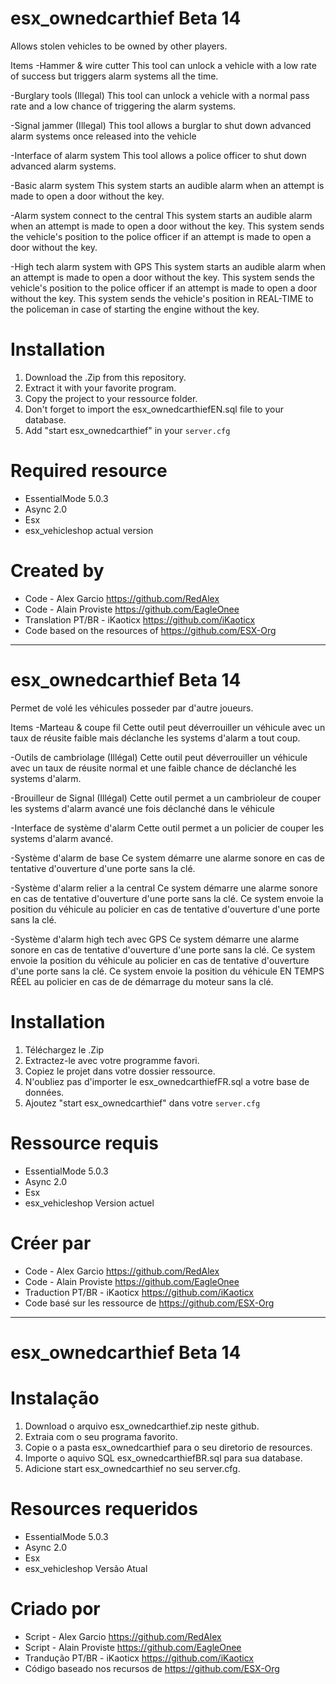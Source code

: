# esx_ownedcarthief Beta 14

Allows stolen vehicles to be owned by other players.

Items
-Hammer & wire cutter
This tool can unlock a vehicle with a low rate of success but triggers alarm systems all the time.

-Burglary tools (Illegal)
This tool can unlock a vehicle with a normal pass rate and a low chance of triggering the alarm systems.

-Signal jammer (Illegal)
This tool allows a burglar to shut down advanced alarm systems once released into the vehicle

-Interface of alarm system
This tool allows a police officer to shut down advanced alarm systems.

-Basic alarm system
This system starts an audible alarm when an attempt is made to open a door without the key.

-Alarm system connect to the central
This system starts an audible alarm when an attempt is made to open a door without the key.
This system sends the vehicle's position to the police officer if an attempt is made to open a door without the key.

-High tech alarm system with GPS
This system starts an audible alarm when an attempt is made to open a door without the key.
This system sends the vehicle's position to the police officer if an attempt is made to open a door without the key.
This system sends the vehicle's position in REAL-TIME to the policeman in case of starting the engine without the key.


# Installation
1. Download the .Zip from this repository.
2. Extract it with your favorite program.
3. Copy the project to your ressource folder.
4. Don't forget to import the esx_ownedcarthiefEN.sql file to your database.
5. Add "start esx_ownedcarthief" in your `server.cfg`


# Required resource
- EssentialMode 5.0.3
- Async 2.0
- Esx
- esx_vehicleshop actual version

# Created by
- Code - Alex Garcio     https://github.com/RedAlex
- Code - Alain Proviste  https://github.com/EagleOnee
- Translation PT/BR - iKaoticx https://github.com/iKaoticx
- Code based on the resources of https://github.com/ESX-Org
___
# esx_ownedcarthief Beta 14

Permet de volé les véhicules posseder par d'autre joueurs.

Items
-Marteau & coupe fil
Cette outil peut déverrouiller un véhicule avec un taux de réusite faible mais déclanche les systems d'alarm a tout coup.

-Outils de cambriolage (Illégal)
Cette outil peut déverrouiller un véhicule avec un taux de réusite normal et une faible chance de déclanché les systems d'alarm.

-Brouilleur de Signal (Illégal)
Cette outil permet a un cambrioleur de couper les systems d'alarm avancé une fois déclanché dans le véhicule

-Interface de système d'alarm
Cette outil permet a un policier de couper les systems d'alarm avancé.

-Système d'alarm de base
Ce system démarre une alarme sonore en cas de tentative d'ouverture d'une porte sans la clé.

-Système d'alarm relier a la central
Ce system démarre une alarme sonore en cas de tentative d'ouverture d'une porte sans la clé.
Ce system envoie la position du véhicule au policier en cas de tentative d'ouverture d'une porte sans la clé.

-Système d'alarm high tech avec GPS
Ce system démarre une alarme sonore en cas de tentative d'ouverture d'une porte sans la clé.
Ce system envoie la position du véhicule au policier en cas de tentative d'ouverture d'une porte sans la clé.
Ce system envoie la position du véhicule EN TEMPS RÉEL au policier en cas de de démarrage du moteur sans la clé.


# Installation
1. Téléchargez le .Zip
2. Extractez-le avec votre programme favori.
3. Copiez le projet dans votre dossier ressource.
4. N'oubliez pas d'importer le esx_ownedcarthiefFR.sql a votre base de données.
5. Ajoutez "start esx_ownedcarthief" dans votre `server.cfg`


# Ressource requis
- EssentialMode 5.0.3
- Async 2.0
- Esx
- esx_vehicleshop Version actuel


# Créer par
- Code - Alex Garcio    https://github.com/RedAlex
- Code - Alain Proviste https://github.com/EagleOnee
- Traduction PT/BR - iKaoticx https://github.com/iKaoticx
- Code basé sur les ressource de https://github.com/ESX-Org
___
# esx_ownedcarthief Beta 14

# Instalação
1. Download o arquivo esx_ownedcarthief.zip neste github.
2. Extraia com o seu programa favorito.
3. Copie o a pasta esx_ownedcarthief para o seu diretorio de resources.
4. Importe o aquivo SQL esx_ownedcarthiefBR.sql para sua database.
5. Adicione start esx_ownedcarthief no seu server.cfg.

# Resources requeridos
- EssentialMode 5.0.3
- Async 2.0 
- Esx
- esx_vehicleshop Versão Atual

# Criado por
- Script - Alex Garcio     https://github.com/RedAlex
- Script - Alain Proviste  https://github.com/EagleOnee
- Trandução PT/BR - iKaoticx https://github.com/iKaoticx
- Código baseado nos recursos de https://github.com/ESX-Org